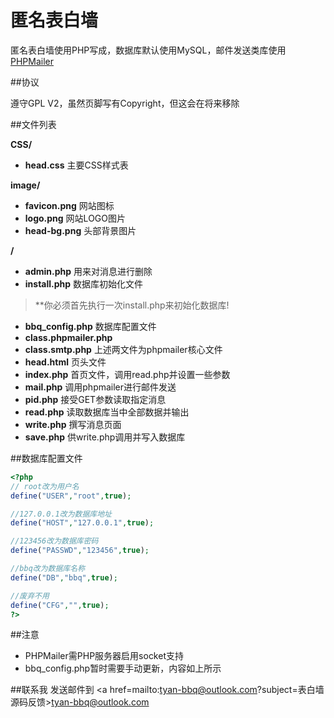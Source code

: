 # 匿名表白墙

匿名表白墙使用PHP写成，数据库默认使用MySQL，邮件发送类库使用[PHPMailer](https://github.com/PHPMailer/PHPMailer)

##协议

遵守GPL V2，虽然页脚写有Copyright，但这会在将来移除

##文件列表

**CSS/**
* **head.css** 主要CSS样式表

**image/**
* **favicon.png** 网站图标
* **logo.png** 网站LOGO图片
* **head-bg.png** 头部背景图片

**/**
* **admin.php** 用来对消息进行删除
* **install.php** 数据库初始化文件
> **你必须首先执行一次install.php来初始化数据库!

* **bbq_config.php** 数据库配置文件
* **class.phpmailer.php**
* **class.smtp.php** 上述两文件为phpmailer核心文件
* **head.html** 页头文件
* **index.php** 首页文件，调用read.php并设置一些参数
* **mail.php** 调用phpmailer进行邮件发送
* **pid.php** 接受GET参数读取指定消息
* **read.php** 读取数据库当中全部数据并输出
* **write.php** 撰写消息页面
* **save.php** 供write.php调用并写入数据库

##数据库配置文件

```php
<?php
// root改为用户名
define("USER","root",true);

//127.0.0.1改为数据库地址
define("HOST","127.0.0.1",true);

//123456改为数据库密码
define("PASSWD","123456",true);

//bbq改为数据库名称
define("DB","bbq",true);

//废弃不用
define("CFG","",true);
?>
```

##注意
* PHPMailer需PHP服务器启用socket支持
* bbq_config.php暂时需要手动更新，内容如上所示

##联系我
发送邮件到 <a href=mailto:tyan-bbq@outlook.com?subject=表白墙源码反馈>tyan-bbq@outlook.com</a>
